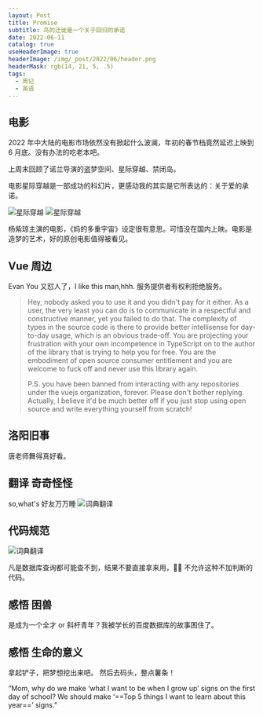 ```yaml
---
layout: Post
title: Promise
subtitle: 鸟的迁徙是一个关于回归的承诺
date: 2022-06-11
catalog: true
useHeaderImage: true
headerImage: /img/_post/2022/06/header.png
headerMask: rgb(14, 21, 5, .5)
tags:
  - 周记
  - 英语
---
```


## 电影

<music id="1497071430" />

2022 年中大陆的电影市场依然没有掀起什么波澜，年初的春节档竟然延迟上映到 6 月底。没有办法的吃老本吧。

上周末回顾了诺兰导演的盗梦空间、星际穿越、禁闭岛。

电影星际穿越是一部成功的科幻片，更感动我的其实是它所表达的：关于爱的承诺。

![星际穿越](/img/_post/2022/06/in-car.jpg)
![星际穿越](/img/_post/2022/06/watch.jpg)

杨紫琼主演的电影，《妈的多重宇宙》设定很有意思。可惜没在国内上映。电影是造梦的艺术，好的原创电影值得被看见。

## Vue 周边

Evan You 又怼人了，I like this man,hhh. 服务提供者有权利拒绝服务。

> Hey, nobody asked you to use it and you didn't pay for it either. As a user, the very least you can do is to communicate in a respectful and constructive manner, yet you failed to do that. The complexity of types in the source code is there to provide better intellisense for day-to-day usage, which is an obvious trade-off. You are projecting your frustration with your own incompetence in TypeScript on to the author of the library that is trying to help you for free. You are the embodiment of open source consumer entitlement and you are welcome to fuck off and never use this library again.
>
> P.S. you have been banned from interacting with any repositories under the vuejs organization, forever. Please don't bother replying. Actually, I believe it'd be much better off if you just stop using open source and write everything yourself from scratch!

## 洛阳旧事

唐老师舞得真好看。
<bilibili id="BV1zL4y1n7Jv" />

## 翻译 奇奇怪怪

so,what's 好友万万睡
![词典翻译](/img/_journal/2022/06/benefits.png)

## 代码规范

![词典翻译](/img/_journal/2022/06/error.png)

凡是数据库查询都可能查不到，结果不要直接拿来用，🙅🏻 不允许这种不加判断的代码。

## 感悟 困兽

是成为一个全才 or 斜杆青年？我被学长的百度数据库的故事困住了。

## 感悟 生命的意义

拿起铲子，把梦想挖出来吧。
然后去码头，整点薯条！
<bilibili id="BV1Rv4y1w7hA" />

“Mom, why do we make ‘what I want to be when I grow up’ signs on the first day of school? We should make ‘==Top 5 things I want to learn about this year==’ signs.”
